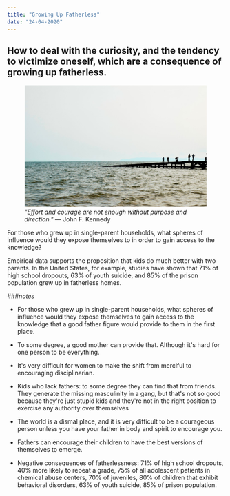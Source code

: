 ```yaml
---
title: "Growing Up Fatherless"
date: "24-04-2020"
---
```


## How to deal with the curiosity, and the tendency to victimize oneself, which are a consequence of growing up fatherless. 

<figure><img src="https://raw.githubusercontent.com/masayaShinoda/photography/master/src/assets/images/fulls/05.jpg" alt="Seas of southern Cambodia"></img><figcaption><i>"Effort and courage are not enough without purpose and direction."</i> — John F. Kennedy</figcaption></figure>

For those who grew up in single-parent households, what spheres of influence would they expose themselves to in order to gain access to the knowledge?  

Empirical data supports the proposition that kids do much better with two parents. In the United States, for example, studies have shown that 71% of high school dropouts, 63% of youth suicide, and 85% of the prison population grew up in fatherless homes. 

###*notes*


* For those who grew up in single-parent households, what spheres of influence would they expose themselves to gain access to the knowledge that a good father figure would provide to them in the first place.

* To some degree, a good mother can provide that. Although it's hard   for one person to be everything.

* It's very difficult for women to make the shift from merciful to encouraging disciplinarian.

* Kids who lack fathers: to some degree they can find that from friends. They generate the missing masculinity in a gang, but that's not so good because they're just stupid kids and they're not in the right position to exercise any authority over themselves

* The world is a dismal place, and it is very difficult to be a courageous person unless you have your father in body and spirit to encourage you.

* Fathers can encourage their children to have the best versions of themselves to emerge. 

* Negative consequences of fatherlessness:  71% of high school dropouts, 40% more likely to repeat a grade, 75% of all adolescent patients in chemical abuse centers, 70% of juveniles, 80% of children that exhibit behavioral disorders, 63% of youth suicide, 85% of prison population.



